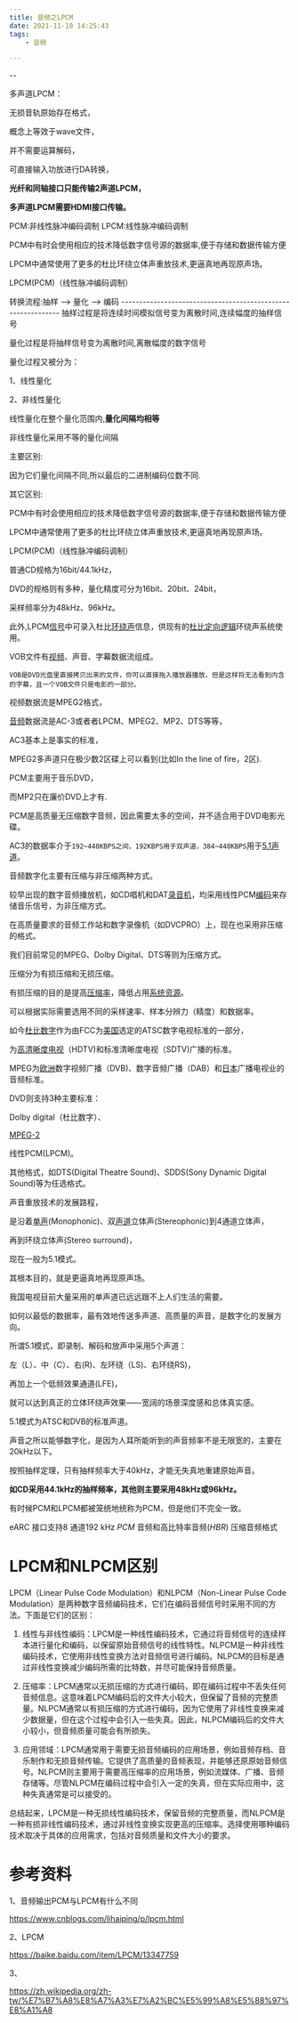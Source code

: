 ```yaml
---
title: 音频之LPCM
date: 2021-11-10 14:25:43
tags:
	- 音频

---
```


--

多声道LPCM：

无损音轨原始存在格式，

概念上等效于wave文件，

并不需要运算解码，

可直接输入功放进行DA转换，

**光纤和同轴接口只能传输2声道LPCM，**

**多声道LPCM需要HDMI接口传输。**

PCM:非线性脉冲编码调制
LPCM:线性脉冲编码调制



PCM中有时会使用相应的技术降低数字信号源的数据率,便于存储和数据传输方便

LPCM中通常使用了更多的杜比环绕立体声重放技术,更逼真地再现原声场。

LPCM(PCM)（线性脉冲编码调制）



转换流程:抽样 --> 量化 --> 编码
\-------------------------------------------------------------
抽样过程是将连续时间模拟信号变为离散时间,连续幅度的抽样信号

量化过程是将抽样信号变为离散时间,离散幅度的数字信号

量化过程又被分为：

1、线性量化

2、非线性量化

线性量化在整个量化范围内,**量化间隔均相等**

非线性量化采用不等的量化间隔



主要区别:

因为它们量化间隔不同,所以最后的二进制编码位数不同.

其它区别:

PCM中有时会使用相应的技术降低数字信号源的数据率,便于存储和数据传输方便

LPCM中通常使用了更多的杜比环绕立体声重放技术,更逼真地再现原声场。



LPCM(PCM)（线性脉冲编码调制）　　

普通CD规格为16bit/44.1kHz，

DVD的规格则有多种，量化精度可分为16bit、20bit、24bit，

采样频率分为48kHz、96kHz。



此外,LPCM[信号](http://baike.baidu.com/view/54338.htm)中可录入杜比[环绕声](http://baike.baidu.com/view/853256.htm)信息，供现有的[杜比定向逻辑](http://baike.baidu.com/view/495130.htm)环绕声系统使用。



VOB文件有[视频](http://baike.baidu.com/view/16215.htm)、声音、字幕数据流组成。

```
VOB是DVD光盘里直接拷贝出来的文件，你可以直接拖入播放器播放，但是这样将无法看到内含的字幕，且一个VOB文件只是电影的一部分。
```



视频数据流是MPEG2格式，

[音频](http://baike.baidu.com/view/66105.htm)数据流是AC-3或者者LPCM、MPEG2、MP2、DTS等等，

AC3基本上是事实的标准，

MPEG2多声道只在极少数2区碟上可以看到(比如In the line of fire，2区).

PCM主要用于音乐DVD，

而MP2只在廉价DVD上才有.

PCM是高质量无压缩数字音频，因此需要太多的空间，并不适合用于DVD电影光碟。

AC3的数据率介于`192~448KBPS之间，192KBPS用于双声道，384~448KBPS`用于[5.1声道](http://baike.baidu.com/view/190268.htm)。



音频数字化主要有压缩与非压缩两种方式。

较早出现的数字音频播放机，如CD唱机和DAT[录音机](http://baike.baidu.com/view/29010.htm)，均采用线性PCM[编码](http://baike.baidu.com/view/237708.htm)来存储音乐信号，为非压缩方式。

在高质量要求的音频工作站和数字录像机（如DVCPRO）上，现在也采用非压缩的格式。



我们目前常见的MPEG、Dolby Digital、DTS等则为压缩方式。

压缩分为有损压缩和无损压缩。

有损压缩的目的是提高[压缩率](http://baike.baidu.com/view/354638.htm)，降低占用[系统资源](http://baike.baidu.com/view/53557.htm)。

可以根据实际需要选用不同的采样速率、样本分辨力（精度）和数据率。



如今[杜比数字](http://baike.baidu.com/view/53407.htm)作为由FCC为[美国](http://baike.baidu.com/view/2398.htm)选定的ATSC数字电视标准的一部分，

为[高清晰度电视](http://baike.baidu.com/view/70858.htm)（HDTV)和标准清晰度电视（SDTV)广播的标准。

MPEG为[欧洲](http://baike.baidu.com/view/3622.htm)数字视频广播（DVB)、数字音频广播（DAB）和[日本](http://baike.baidu.com/view/1554.htm)广播电视业的音频标准。



DVD则支持3种主要标准：

Dolby digital（杜比数字）、

[MPEG-2](http://baike.baidu.com/view/7747.htm)

线性PCM(LPCM)。



其他格式，如DTS(Digital Theatre Sound)、SDDS(Sony Dynamic Digital Sound)等为任选格式。



声音重放技术的发展路程，

是沿着[单声](http://baike.baidu.com/view/67727.htm)(Monophonic)、双[声道](http://baike.baidu.com/view/117427.htm)立体声(Stereophonic)到4通道立体声，

再到环绕立体声(Stereo surround)，

现在一般为5.1模式。



其根本目的，就是更逼真地再现原声场。



我国电视目前大量采用的单声道已远远跟不上人们生活的需要。



如何以最低的数据率，最有效地传送多声道、高质量的声音，是数字化的发展方向。

所谓5.1模式，即录制、解码和放声中采用5个声道：

左（L）、中（C）、右(R)、左环绕（LS)、右环绕RS)，

再加上一个低频效果通道(LFE)，



就可以达到真正的立体环绕声效果——宽阔的场景深度感和总体真实感。



5.1模式为ATSC和DVB的标准声道。



声音之所以能够数字化，是因为人耳所能听到的声音频率不是无限宽的，主要在20kHz以下。



按照抽样定理，只有抽样频率大于40kHz，才能无失真地重建原始声音。

**如CD采用44.1kHz的抽样频率，其他则主要采用48kHz或96kHz。**





有时候PCM和LPCM都被笼统地统称为PCM，但是他们不完全一致。





eARC 接口支持8 通道192 kHz *PCM* 音频和高比特率音频(*HBR*) 压缩音频格式

# LPCM和NLPCM区别

LPCM（Linear Pulse Code Modulation）和NLPCM（Non-Linear Pulse Code Modulation）是两种数字音频编码技术，它们在编码音频信号时采用不同的方法。下面是它们的区别：

1. 线性与非线性编码：LPCM是一种线性编码技术，它通过将音频信号的连续样本进行量化和编码，以保留原始音频信号的线性特性。NLPCM是一种非线性编码技术，它使用非线性变换方法对音频信号进行编码。NLPCM的目标是通过非线性变换减少编码所需的比特数，并尽可能保持音频质量。

2. 压缩率：LPCM通常以无损压缩的方式进行编码，即在编码过程中不丢失任何音频信息。这意味着LPCM编码后的文件大小较大，但保留了音频的完整质量。NLPCM通常以有损压缩的方式进行编码，因为它使用了非线性变换来减少数据量，但在这个过程中会引入一些失真。因此，NLPCM编码后的文件大小较小，但音频质量可能会有所损失。

3. 应用领域：LPCM通常用于需要无损音频编码的应用场景，例如音频存档、音乐制作和无损音频传输。它提供了高质量的音频表现，并能够还原原始音频信号。NLPCM则主要用于需要高压缩率的应用场景，例如流媒体、广播、音频存储等。尽管NLPCM在编码过程中会引入一定的失真，但在实际应用中，这种失真通常是可以接受的。

总结起来，LPCM是一种无损线性编码技术，保留音频的完整质量，而NLPCM是一种有损非线性编码技术，通过非线性变换实现更高的压缩率。选择使用哪种编码技术取决于具体的应用需求，包括对音频质量和文件大小的要求。

# 参考资料

1、音频输出PCM与LPCM有什么不同

https://www.cnblogs.com/lihaiping/p/lpcm.html

2、LPCM

https://baike.baidu.com/item/LPCM/13347759

3、

https://zh.wikipedia.org/zh-tw/%E7%B7%A8%E8%A7%A3%E7%A2%BC%E5%99%A8%E5%88%97%E8%A1%A8